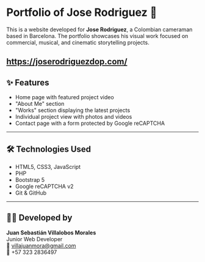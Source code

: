 # Portfolio of Jose Rodriguez 🎥

This is a website developed for **Jose Rodriguez**, a Colombian cameraman based in Barcelona. The portfolio showcases his visual work focused on commercial, musical, and cinematic storytelling projects.

https://joserodriguezdop.com/
---

## ✨ Features

- Home page with featured project video
- "About Me" section
- "Works" section displaying the latest projects
- Individual project view with photos and videos
- Contact page with a form protected by Google reCAPTCHA

---

## 🛠️ Technologies Used

- HTML5, CSS3, JavaScript
- PHP
- Bootstrap 5
- Google reCAPTCHA v2
- Git & GitHub

---

## 👨‍💻 Developed by

**Juan Sebastián Villalobos Morales**  
Junior Web Developer  
📧 villajuanmora@gmail.com  
📱 +57 323 2836497

